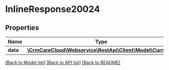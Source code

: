# InlineResponse20024

## Properties
Name | Type | Description | Notes
------------ | ------------- | ------------- | -------------
**data** | [**\CrmCareCloud\Webservice\RestApi\Client\Model\Currency**](Currency.md) |  | [optional] 

[[Back to Model list]](../../README.md#documentation-for-models) [[Back to API list]](../../README.md#documentation-for-api-endpoints) [[Back to README]](../../README.md)

